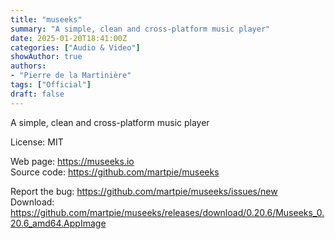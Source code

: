 ```yaml
---
title: "museeks"
summary: "A simple, clean and cross-platform music player"
date: 2025-01-20T18:41:00Z
categories: ["Audio & Video"]
showAuthor: true
authors:
- "Pierre de la Martinière"
tags: ["Official"]
draft: false
---
```


A simple, clean and cross-platform music player

License: MIT

Web page: <https://museeks.io>  
Source code: <https://github.com/martpie/museeks>

Report the bug: <https://github.com/martpie/museeks/issues/new>  
Download: <https://github.com/martpie/museeks/releases/download/0.20.6/Museeks_0.20.6_amd64.AppImage>
